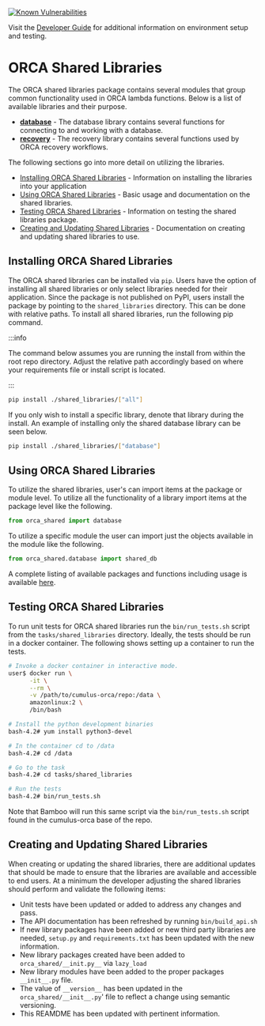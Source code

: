 [![Known Vulnerabilities](https://snyk.io/test/github/nasa/cumulus-orca/badge.svg?targetFile=tasks/shared_libraries/requirements-test.txt)](https://snyk.io/test/github/nasa/cumulus-orca?targetFile=tasks/shared_libraries/requirements-test.txt)

Visit the [Developer Guide](https://nasa.github.io/cumulus-orca/docs/developer/development-guide/code/contrib-code-intro)
for additional information on environment setup and testing.

# ORCA Shared Libraries

The ORCA shared libraries package contains several modules that group
common functionality used in ORCA lambda functions. Below is a list of
available libraries and their purpose.

- [**database**](API.md#orca_shared.database) - The database library contains several functions for connecting to and working with a database.
- [**recovery**](API.md#orca_shared.recovery) - The recovery library contains several functions used by ORCA recovery workflows.


The following sections go into more detail on utilizing the libraries.

- [Installing ORCA Shared Libraries](#installing-orca-shared-libraries) - Information on installing the libraries into your application
- [Using ORCA Shared Libraries](#using-orca-shared-libraries) - Basic usage and documentation on the shared libraries.
- [Testing ORCA Shared Libraries](#testing-orca-shared-libraries) - Information on testing the shared libraries package.
- [Creating and Updating Shared Libraries](#creating-and-updating-shared-libraries) - Documentation on creating and updating shared libraries to use.


## Installing ORCA Shared Libraries

The ORCA shared libraries can be installed via `pip`. Users have the option of
installing all shared libraries or only select libraries needed for their application.
Since the package is not published on PyPI, users install the package by pointing
to the `shared_libraries` directory. This can be done with relative paths. To
install all shared libraries, run the following pip command.

:::info

The command below assumes you are running the install from within the root repo
directory. Adjust the relative path accordingly based on where your requirements
file or install script is located.

:::

```bash
pip install ./shared_libraries/["all"]
```

If you only wish to install a specific library, denote that library during the
install. An example of installing only the shared database library can be seen
below.

```bash
pip install ./shared_libraries/["database"]
```


## Using ORCA Shared Libraries

To utilize the shared libraries, user's can import items at the package or module
level. To utilize all the functionality of a library import items at the package
level like the following.

```python
from orca_shared import database
```

To utilize a specific module the user can import just the objects available in
the module like the following.

```python
from orca_shared.database import shared_db
```

A complete listing of available packages and functions including usage is available
[here](API.md).


## Testing ORCA Shared Libraries

To run unit tests for ORCA shared libraries run the `bin/run_tests.sh` script from the
`tasks/shared_libraries` directory. Ideally, the tests should be run in a docker
container. The following shows setting up a container to run the tests.

```bash
# Invoke a docker container in interactive mode.
user$ docker run \
      -it \
      --rm \
      -v /path/to/cumulus-orca/repo:/data \
      amazonlinux:2 \
      /bin/bash

# Install the python development binaries
bash-4.2# yum install python3-devel

# In the container cd to /data
bash-4.2# cd /data

# Go to the task
bash-4.2# cd tasks/shared_libraries

# Run the tests
bash-4.2# bin/run_tests.sh
```

Note that Bamboo will run this same script via the `bin/run_tests.sh` script found
in the cumulus-orca base of the repo.


## Creating and Updating Shared Libraries

When creating or updating the shared libraries, there are additional updates that
should be made to ensure that the libraries are available and accessible to end
users. At a minimum the developer adjusting the shared libraries should perform
and validate the following items:

- Unit tests have been updated or added to address any changes and pass.
- The API documentation has been refreshed by running `bin/build_api.sh`
- If new library packages have been added or new third party libraries are needed,
  `setup.py` and `requirements.txt` has been updated with the new information.
- New library packages created have been added to `orca_shared/__init.py__` via `lazy_load`
- New library modules have been added to the proper packages `__init__.py` file.
- The value of `__version__` has been updated in the `orca_shared/__init__.py`'
  file to reflect a change using semantic versioning.
- This REAMDME has been updated with pertinent information.

